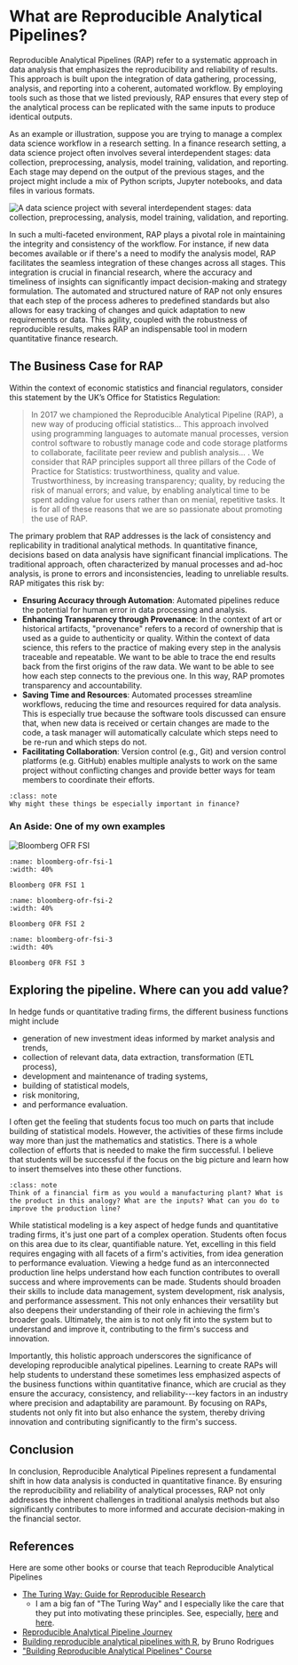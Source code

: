 # What are Reproducible Analytical Pipelines?


Reproducible Analytical Pipelines (RAP) refer to a systematic approach in data analysis that emphasizes the reproducibility and reliability of results. This approach is built upon the integration of data gathering, processing, analysis, and reporting into a coherent, automated workflow. By employing tools such as those that we listed previously, RAP ensures that every step of the analytical process can be replicated with the same inputs to produce identical outputs.

As an example or illustration,
suppose you are trying to manage a complex data science workflow
in a research setting. In a finance research setting, 
a data science project often involves several interdependent stages: data collection, preprocessing, analysis, model training, validation, and reporting. Each stage may depend on the output of the previous stages, and the project might include a mix of Python scripts, Jupyter notebooks, and data files in various formats.

![A data science project with several interdependent stages: data collection, preprocessing, analysis, model training, validation, and reporting.](../Week3/assets/example_workflow.png)

In such a multi-faceted environment, RAP plays a pivotal role in maintaining the integrity and consistency of the workflow. For instance, if new data becomes available or if there's a need to modify the analysis model, RAP facilitates the seamless integration of these changes across all stages. This integration is crucial in financial research, where the accuracy and timeliness of insights can significantly impact decision-making and strategy formulation. The automated and structured nature of RAP not only ensures that each step of the process adheres to predefined standards but also allows for easy tracking of changes and quick adaptation to new requirements or data. This agility, coupled with the robustness of reproducible results, makes RAP an indispensable tool in modern quantitative finance research.



## The Business Case for RAP

Within the context of economic statistics and financial regulators, consider this statement by the UK’s Office for Statistics Regulation:

> In 2017 we championed the Reproducible Analytical Pipeline (RAP), a new way of producing official statistics… This approach involved using programming languages to automate manual processes, version control software to robustly manage code and code storage platforms to collaborate, facilitate peer review and publish  analysis… . We consider that RAP principles support all three pillars of the Code of Practice for Statistics: trustworthiness, quality and value. Trustworthiness, by increasing transparency; quality, by reducing the risk of manual errors; and value, by enabling analytical time to be spent adding value for users rather than on menial, repetitive tasks. It is for all of these reasons that we are so passionate about promoting the use of RAP.


The primary problem that RAP addresses is the lack of consistency and replicability in traditional analytical methods. In quantitative finance, decisions based on data analysis have significant financial implications. The traditional approach, often characterized by manual processes and ad-hoc analysis, is prone to errors and inconsistencies, leading to unreliable results. RAP mitigates this risk by:

- **Ensuring Accuracy through Automation**: Automated pipelines reduce the potential for human error in data processing and analysis.
- **Enhancing Transparency through Provenance**: In the context of art or historical artifacts, "provenance" refers to a record of ownership that is used as a guide to authenticity or quality. Within the context of data science, this refers to the practice of making every step in the analysis traceable and repeatable. We want to be able to trace the end results back from the first origins of the raw data. We want to be able to see how each step connects to the previous one. In this way, RAP promotes transparency and accountability.
- **Saving Time and Resources**: Automated processes streamline workflows, reducing the time and resources required for data analysis. This is especially true because the software tools discussed can ensure that, when new data is received or certain changes are made to the code, a task manager will automatically calculate which steps need to be re-run and which steps do not.
- **Facilitating Collaboration**: Version control (e.g., Git) and version control platforms (e.g. GitHub) enables multiple analysts to work on the same project without conflicting changes
and provide better ways for team members to coordinate their efforts.


```{admonition} Discussion
:class: note 
Why might these things be especially important in finance?
```


### An Aside: One of my own examples


![Bloomberg OFR FSI](assets/fsi_webpage.png)
<!-- ![Bloomberg OFR FSI](assets/bloomberg_ofr_fsi_1.png)
![Bloomberg OFR FSI](assets/bloomberg_ofr_fsi_2.png)
![Bloomberg OFR FSI](assets/bloomberg_ofr_fsi_3.png) -->


```{figure} assets/bloomberg_ofr_fsi_1.png
:name: bloomberg-ofr-fsi-1
:width: 40%

Bloomberg OFR FSI 1
```

```{figure} assets/bloomberg_ofr_fsi_2.png
:name: bloomberg-ofr-fsi-2
:width: 40%

Bloomberg OFR FSI 2
``` 

```{figure} assets/bloomberg_ofr_fsi_3.png
:name: bloomberg-ofr-fsi-3
:width: 40%

Bloomberg OFR FSI 3
```

## Exploring the pipeline. Where can you add value?

In hedge funds or quantitative trading firms, the different business functions might include 

- generation of new investment ideas informed by market analysis and trends, 
- collection of relevant data, data extraction, transformation (ETL process),
- development and maintenance of trading systems,
- building of statistical models,
- risk monitoring,
- and performance evaluation.

I often get the feeling that students focus too much on parts that include building of statistical models. However, the activities of these firms include way more than just the mathematics and statistics. There is a whole collection of efforts that is needed to make the firm successful. I believe that students will be successful if the focus on the big picture and learn how to insert themselves into these other functions. 

```{admonition} Discussion
:class: note 
Think of a financial firm as you would a manufacturing plant? What is the product in this analogy? What are the inputs? What can you do to improve the production line?
```

While statistical modeling is a key aspect of hedge funds and quantitative trading firms, it's just one part of a complex operation. Students often focus on this area due to its clear, quantifiable nature. Yet, excelling in this field requires engaging with all facets of a firm's activities, from idea generation to performance evaluation. Viewing a hedge fund as an interconnected production line helps understand how each function contributes to overall success and where improvements can be made. Students should broaden their skills to include data management, system development, risk analysis, and performance assessment. This not only enhances their versatility but also deepens their understanding of their role in achieving the firm's broader goals. Ultimately, the aim is to not only fit into the system but to understand and improve it, contributing to the firm's success and innovation.

Importantly, this holistic approach underscores the significance of developing reproducible analytical pipelines. Learning to create RAPs will help students to understand these 
sometimes less emphasized aspects of the business functions within quantitative finance, which are crucial as they ensure the accuracy, consistency, and reliability---key factors in an industry where precision and adaptability are paramount. By focusing on RAPs, students not only fit into but also enhance the system, thereby driving innovation and contributing significantly to the firm's success.

## Conclusion

In conclusion, Reproducible Analytical Pipelines represent a fundamental shift in how data analysis is conducted in quantitative finance. By ensuring the reproducibility and reliability of analytical processes, RAP not only addresses the inherent challenges in traditional analysis methods but also significantly contributes to more informed and accurate decision-making in the financial sector.

## References

Here are some other books or course that teach Reproducible Analytical Pipelines

- [The Turing Way: Guide for Reproducible Research](https://the-turing-way.netlify.app/reproducible-research/reproducible-research)
    - I am a big fan of "The Turing Way" and I especially like the care that they put into motivating these principles. See, especially, [here](https://the-turing-way.netlify.app/reproducible-research/overview/overview-definitions) and [here](https://the-turing-way.netlify.app/reproducible-research/overview/overview-barriers).
- [Reproducible Analytical Pipeline Journey](https://datasciencecampus.ons.gov.uk/capability/data-science-campus-faculty/reproducible-analytical-pipeline-journey)
- [Building reproducible analytical pipelines with R](https://raps-with-r.dev/), by Bruno Rodrigues
- ["Building Reproducible Analytical Pipelines" Course](https://rap4mads.eu/)
